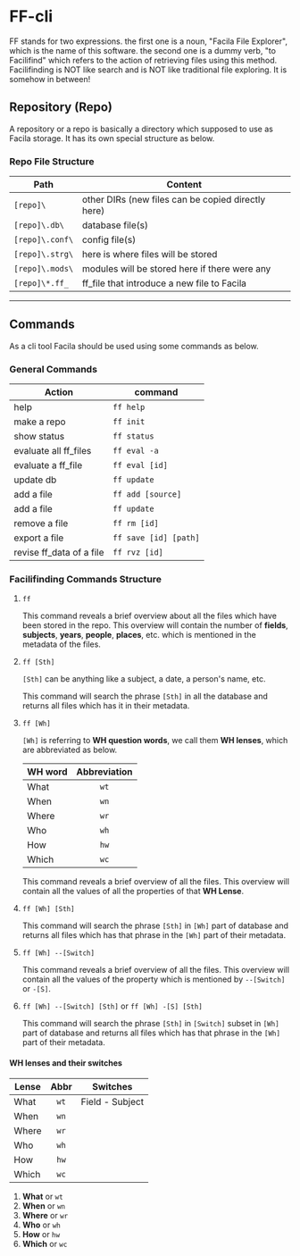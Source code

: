 # FF-cli

FF stands for two expressions. the first one is a noun, "Facila File Explorer", which is the name of this software. the second one is a dummy verb, "to Facilifind" which refers to the action of retrieving files using this method. Facilifinding is NOT like search and is NOT like traditional file exploring. It is somehow in between!

## Repository (Repo)

A repository or a repo is basically a directory which supposed to use as Facila storage. It has its own special structure as below.

### Repo File Structure

Path|Content
---|---
`[repo]\`|other DIRs (new files can be copied directly here)
`[repo]\.db\`|database file(s)
`[repo]\.conf\`|config file(s)
`[repo]\.strg\`|here is where files will be stored
`[repo]\.mods\`|modules will be stored here if there were any
`[repo]\*.ff_`|ff_file that introduce a new file to Facila

---

## Commands

As a cli tool Facila should be used using some commands as below.

### General Commands

Action|command
---|---
help|`ff help`
make a repo|`ff init`
show status|`ff status`
evaluate all ff_files|`ff eval -a`
evaluate a ff_file|`ff eval [id]`
update db|`ff update`
add a file|`ff add [source]`
add a file|`ff update`
remove a file|`ff rm [id]`
export a file|`ff save [id] [path]`
revise ff_data of a file|`ff rvz [id]`

### Facilifinding Commands Structure

1. `ff`

    This command reveals a brief overview about all the files which have been stored in the repo. This overview will contain the number of **fields**, **subjects**, **years**, **people**, **places**, etc. which is mentioned in the metadata of the files.

2. `ff [Sth]`

    `[Sth]` can be anything like a subject, a date, a person's name, etc.

    This command will search the phrase `[Sth]` in all the database and returns all files which has it in their metadata.

3. `ff [Wh]`

    `[Wh]` is referring to **WH question words**, we call them **WH lenses**, which are abbreviated as below.

    WH word|Abbreviation
    ---|:---:
    What|`wt`
    When|`wn`
    Where|`wr`
    Who|`wh`
    How|`hw`
    Which|`wc`

    This command reveals a brief overview of all the files. This overview will contain all the values of all the properties of that **WH Lense**.

4. `ff [Wh] [Sth]`

    This command will search the phrase `[Sth]` in `[Wh]` part of database and returns all files which has that phrase in the `[Wh]` part of their metadata.

5. `ff [Wh] --[Switch]`

    This command reveals a brief overview of all the files. This overview will contain all the values of the property which is mentioned by `--[Switch]` or `-[S]`.

6. `ff [Wh] --[Switch] [Sth]` or `ff [Wh] -[S] [Sth]`

    This command will search the phrase `[Sth]` in `[Switch]` subset in `[Wh]` part of database and returns all files which has that phrase in the `[Wh]` part of their metadata.

#### WH lenses and their switches

Lense|Abbr|Switches
---|:---:|---
What|`wt`|Field - Subject
When|`wn`|
Where|`wr`|
Who|`wh`|
How|`hw`|
Which|`wc`|

1. **What** or `wt`
2. **When** or `wn`
3. **Where** or `wr`
4. **Who** or `wh`
5. **How** or `hw`
6. **Which** or `wc`